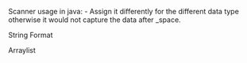 Scanner usage in java:
    - Assign it differently for the different data type otherwise it would not capture the data after _space.
    
 String Format
 
 Arraylist
  
